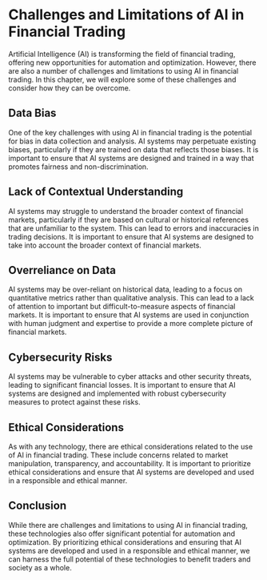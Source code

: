 Challenges and Limitations of AI in Financial Trading
=================================================================================================

Artificial Intelligence (AI) is transforming the field of financial trading, offering new opportunities for automation and optimization. However, there are also a number of challenges and limitations to using AI in financial trading. In this chapter, we will explore some of these challenges and consider how they can be overcome.

Data Bias
---------

One of the key challenges with using AI in financial trading is the potential for bias in data collection and analysis. AI systems may perpetuate existing biases, particularly if they are trained on data that reflects those biases. It is important to ensure that AI systems are designed and trained in a way that promotes fairness and non-discrimination.

Lack of Contextual Understanding
--------------------------------

AI systems may struggle to understand the broader context of financial markets, particularly if they are based on cultural or historical references that are unfamiliar to the system. This can lead to errors and inaccuracies in trading decisions. It is important to ensure that AI systems are designed to take into account the broader context of financial markets.

Overreliance on Data
--------------------

AI systems may be over-reliant on historical data, leading to a focus on quantitative metrics rather than qualitative analysis. This can lead to a lack of attention to important but difficult-to-measure aspects of financial markets. It is important to ensure that AI systems are used in conjunction with human judgment and expertise to provide a more complete picture of financial markets.

Cybersecurity Risks
-------------------

AI systems may be vulnerable to cyber attacks and other security threats, leading to significant financial losses. It is important to ensure that AI systems are designed and implemented with robust cybersecurity measures to protect against these risks.

Ethical Considerations
----------------------

As with any technology, there are ethical considerations related to the use of AI in financial trading. These include concerns related to market manipulation, transparency, and accountability. It is important to prioritize ethical considerations and ensure that AI systems are developed and used in a responsible and ethical manner.

Conclusion
----------

While there are challenges and limitations to using AI in financial trading, these technologies also offer significant potential for automation and optimization. By prioritizing ethical considerations and ensuring that AI systems are developed and used in a responsible and ethical manner, we can harness the full potential of these technologies to benefit traders and society as a whole.
